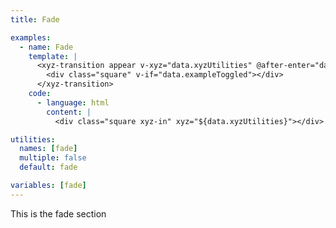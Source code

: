 ```yaml
---
title: Fade

examples:
  - name: Fade
    template: |
      <xyz-transition appear v-xyz="data.xyzUtilities" @after-enter="data.toggleExample" @after-leave="data.toggleExample">
        <div class="square" v-if="data.exampleToggled"></div>
      </xyz-transition>
    code:
      - language: html
        content: |
          <div class="square xyz-in" xyz="${data.xyzUtilities}"></div>

utilities:
  names: [fade]
  multiple: false
  default: fade

variables: [fade]
---
```


This is the fade section

